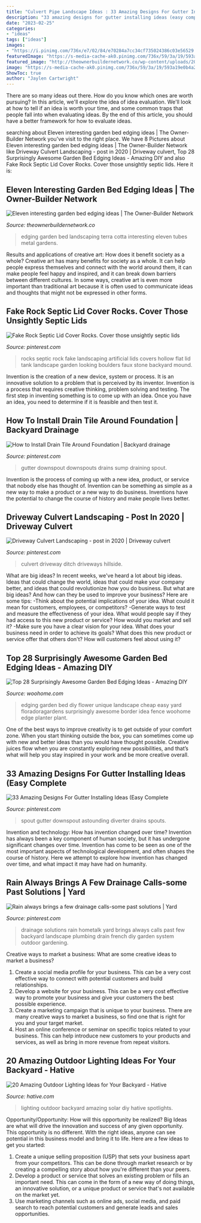 ```yaml
---
title: "Culvert Pipe Landscape Ideas : 33 Amazing Designs For Gutter Installing Ideas (easy Complete"
description: "33 amazing designs for gutter installing ideas (easy complete"
date: "2023-02-25"
categories:
- "ideas"
tags: ["ideas"]
images:
- "https://i.pinimg.com/736x/e7/02/84/e70284a7cc34cf735024386c03e56529.jpg"
featuredImage: "https://s-media-cache-ak0.pinimg.com/736x/59/3a/19/593a19e0b4a2da7c6127b1514b2fb7c1.jpg"
featured_image: "http://theownerbuildernetwork.co/wp-content/uploads/2015/05/Garden-Bed-Edging-Ideas-25.jpg"
image: "https://s-media-cache-ak0.pinimg.com/736x/59/3a/19/593a19e0b4a2da7c6127b1514b2fb7c1.jpg"
ShowToc: true
author: "Jaylen Cartwright"
---
```



There are so many ideas out there. How do you know which ones are worth pursuing? In this article, we'll explore the idea of idea evaluation. We'll look at how to tell if an idea is worth your time, and some common traps that people fall into when evaluating ideas. By the end of this article, you should have a better framework for how to evaluate ideas.

	

		
searching about Eleven interesting garden bed edging ideas | The Owner-Builder Network you've visit to the right place. We have 8 Pictures about Eleven interesting garden bed edging ideas | The Owner-Builder Network like Driveway Culvert Landscaping - post in 2020 | Driveway culvert, Top 28 Surprisingly Awesome Garden Bed Edging Ideas - Amazing DIY and also Fake Rock Septic Lid Cover Rocks. Cover those unsightly septic lids. Here it is:
		
    
## Eleven Interesting Garden Bed Edging Ideas | The Owner-Builder Network

<img loading=lazy src="http://theownerbuildernetwork.co/wp-content/uploads/2015/05/Garden-Bed-Edging-Ideas-25.jpg" onerror="this.onerror=null;this.src='https://tse2.mm.bing.net/th?id=OIP.O7wpOxv0zoFCgpSbOSkkyAHaKb&amp;pid=15.1';" alt="Eleven interesting garden bed edging ideas | The Owner-Builder Network">

_Source: theownerbuildernetwork.co_

>edging garden bed landscaping terra cotta interesting eleven tubes metal gardens. 

	

Results and applications of creative art: How does it benefit society as a whole?
Creative art has many benefits for society as a whole. It can help people express themselves and connect with the world around them, it can make people feel happy and inspired, and it can break down barriers between different cultures. In some ways, creative art is even more important than traditional art because it is often used to communicate ideas and thoughts that might not be expressed in other forms.

    
## Fake Rock Septic Lid Cover Rocks. Cover Those Unsightly Septic Lids

<img loading=lazy src="https://s-media-cache-ak0.pinimg.com/736x/59/3a/19/593a19e0b4a2da7c6127b1514b2fb7c1.jpg" onerror="this.onerror=null;this.src='https://tse3.mm.bing.net/th?id=OIP.BGunR83KLRvZXUQ9Y3q2XAHaF6&amp;pid=15.1';" alt="Fake Rock Septic Lid Cover Rocks. Cover those unsightly septic lids">

_Source: pinterest.com_

>rocks septic rock fake landscaping artificial lids covers hollow flat lid tank landscape garden looking boulders faux stone backyard mound. 

	

Invention is the creation of a new device, system or process. It is an innovative solution to a problem that is perceived by its inventor. Invention is a process that requires creative thinking, problem solving and testing. The first step in inventing something is to come up with an idea. Once you have an idea, you need to determine if it is feasible and then test it.

    
## How To Install Drain Tile Around Foundation | Backyard Drainage

<img loading=lazy src="https://i.pinimg.com/736x/e7/02/84/e70284a7cc34cf735024386c03e56529.jpg" onerror="this.onerror=null;this.src='https://tse1.mm.bing.net/th?id=OIP.9E-zamjOFvpJq3amlXNEUAHaJ3&amp;pid=15.1';" alt="How to Install Drain Tile Around Foundation | Backyard drainage">

_Source: pinterest.com_

>gutter downspout downspouts drains sump draining spout. 

	

Invention is the process of coming up with a new idea, product, or service that nobody else has thought of. Invention can be something as simple as a new way to make a product or a new way to do business. Inventions have the potential to change the course of history and make people lives better.

    
## Driveway Culvert Landscaping - Post In 2020 | Driveway Culvert

<img loading=lazy src="https://i.pinimg.com/736x/c7/04/4c/c7044cfbad5da490fd3876bfadf9f65b.jpg" onerror="this.onerror=null;this.src='https://tse1.mm.bing.net/th?id=OIP.OP4WJ8_KSydfkdy-W2eTQgHaFi&amp;pid=15.1';" alt="Driveway Culvert Landscaping - post in 2020 | Driveway culvert">

_Source: pinterest.com_

>culvert driveway ditch driveways hillside. 

	

What are big ideas?
In recent weeks, we've heard a lot about big ideas. Ideas that could change the world, ideas that could make your company better, and ideas that could revolutionize how you do business. But what are big ideas? And how can they be used to improve your business? Here are some tips: 
-Think about the potential implications of your idea. What could it mean for customers, employees, or competitors? 
-Generate ways to test and measure the effectiveness of your idea. What would people say if they had access to this new product or service? How would you market and sell it? 
-Make sure you have a clear vision for your idea. What does your business need in order to achieve its goals? What does this new product or service offer that others don't? How will customers feel about using it?

    
## Top 28 Surprisingly Awesome Garden Bed Edging Ideas - Amazing DIY

<img loading=lazy src="http://www.woohome.com/wp-content/uploads/2015/04/Garden-Bed-Edging-Ideas-Woohome-9.jpg" onerror="this.onerror=null;this.src='https://tse2.mm.bing.net/th?id=OIP.ZOh7CgjxsoscpZAmf7Ig3gHaLH&amp;pid=15.1';" alt="Top 28 Surprisingly Awesome Garden Bed Edging Ideas - Amazing DIY">

_Source: woohome.com_

>edging garden bed diy flower unique landscape cheap easy yard floradoragardens surprisingly awesome border idea fence woohome edge planter plant. 

	

One of the best ways to improve creativity is to get outside of your comfort zone. When you start thinking outside the box, you can sometimes come up with new and better ideas than you would have thought possible. Creative juices flow when you are constantly exploring new possibilities, and that’s what will help you stay inspired in your work and be more creative overall.

    
## 33 Amazing Designs For Gutter Installing Ideas (Easy Complete

<img loading=lazy src="https://i.pinimg.com/736x/17/fa/81/17fa817d32a9e7cd34efb0566bcac3e2.jpg" onerror="this.onerror=null;this.src='https://tse2.mm.bing.net/th?id=OIP.PfgKxv7pAaaOu5k0PGQ4YQHaFI&amp;pid=15.1';" alt="33 Amazing Designs For Gutter Installing Ideas (Easy Complete">

_Source: pinterest.com_

>spout gutter downspout astounding diverter drains spouts. 

	

Invention and technology: How has invention changed over time?
Invention has always been a key component of human society, but it has undergone significant changes over time. Invention has come to be seen as one of the most important aspects of technological development, and often shapes the course of history. Here we attempt to explore how invention has changed over time, and what impact it may have had on humanity.

    
## Rain Always Brings A Few Drainage Calls-some Past Solutions | Yard

<img loading=lazy src="https://i.pinimg.com/736x/72/5f/cd/725fcd48d09391dbcf5cb235a77c7a60--drainage-plumbing.jpg" onerror="this.onerror=null;this.src='https://tse4.mm.bing.net/th?id=OIP.k_U7Up8gmmHHfs88AKTm3wHaJ3&amp;pid=15.1';" alt="Rain always brings a few drainage calls-some past solutions | Yard">

_Source: pinterest.com_

>drainage solutions rain hometalk yard brings always calls past few backyard landscape plumbing drain french diy garden system outdoor gardening. 

	

Creative ways to market a business: What are some creative ideas to market a business?
1. Create a social media profile for your business. This can be a very cost effective way to connect with potential customers and build relationships.
2. Develop a website for your business. This can be a very cost effective way to promote your business and give your customers the best possible experience.
3. Create a marketing campaign that is unique to your business. There are many creative ways to market a business, so find one that is right for you and your target market.
4. Host an online conference or seminar on specific topics related to your business. This can help introduce new customers to your products and services, as well as bring in more revenue from repeat visitors.

    
## 20 Amazing Outdoor Lighting Ideas For Your Backyard - Hative

<img loading=lazy src="http://hative.com/wp-content/uploads/2017/06/outdoor-lighting/15-outdoor-lighting-diy-ideas-tutorials.jpg" onerror="this.onerror=null;this.src='https://tse3.mm.bing.net/th?id=OIP.ZrGT-a-LHrxS8LB6H3hSEQHaPq&amp;pid=15.1';" alt="20 Amazing Outdoor Lighting Ideas for Your Backyard - Hative">

_Source: hative.com_

>lighting outdoor backyard amazing solar diy hative spotlights. 

	

Opportunity/Opportunity: How will this opportunity be realized?
Big Ideas are what will drive the innovation and success of any given opportunity. This opportunity is no different. With the right ideas, anyone can see potential in this business model and bring it to life. Here are a few ideas to get you started: 
1. Create a unique selling proposition (USP) that sets your business apart from your competitors. This can be done through market research or by creating a compelling story about how you're different than your peers. 
2. Develop a product or service that solves an existing problem or fills an important need. This can come in the form of a new way of doing things, an innovative solution, or a unique product or service that's not available on the market yet. 
3. Use marketing channels such as online ads, social media, and paid search to reach potential customers and generate leads and sales opportunities.

